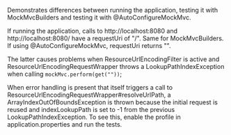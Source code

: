 Demonstrates differences between running the application, testing it with MockMvcBuilders and testing it with @AutoConfigureMockMvc.

If running the application, calls to http://localhost:8080 and http://localhost:8080/ have a requestUri of "/". Same for MockMvcBuilders.
If using @AutoConfigureMockMvc, requestUri returns "".

The latter causes problems when ResourceUrlEncodingFilter is active and ResourceUrlEncodingRequestWrapper throws a LookupPathIndexException when calling `mockMvc.perform(get(""))`;

When error handling is present that itself triggers a call to ResourceUrlEncodingRequestWrapper#resolveUrlPath, a ArrayIndexOutOfBoundsException is thrown because the initial request is reused and indexLookupPath is set to -1 from the previous LookupPathIndexException. To see this, enable the profile in application.properties and run the tests.